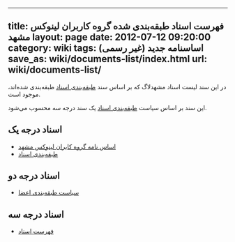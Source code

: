 ----------
title: فهرست اسناد طبقه‌بندی شده گروه کاربران لینوکس مشهد
layout: page
date: 2012-07-12 09:20:00
category: wiki
tags: اساسنامه جدید (غیر رسمی)
save_as: wiki/documents-list/index.html
url: wiki/documents-list/
----------

در این سند لیست اسناد مشهدلاگ که بر اساس سند [طبقه‌بندی اسناد](/wiki/documents-classification/) طبقه‌بندی شده‌اند، موجود است.

این سند بر اساس سیاست [طبقه‌بندی اسناد](/wiki/documents-classification/) یک سند درجه سه محسوب می‌شود.

## اسناد درجه‌ یک

* [اساس نامه گروه کابران لینوکس مشهد](/wiki/new-constitution/)
* [طبقه‌بندی اسناد](/wiki/documents-classification/)

## اسناد درجه دو

* [سیاست طبقه‌بندی اعضا](/wiki/users-classification/)

## اسناد درجه‌ سه

* [فهرست اسناد](/wiki/documents-list/)
